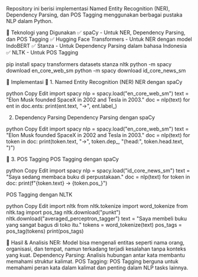 Repository ini berisi implementasi Named Entity Recognition (NER), Dependency Parsing, dan POS Tagging menggunakan berbagai pustaka NLP dalam Python.

📖 Teknologi yang Digunakan
✅ spaCy - Untuk NER, Dependency Parsing, dan POS Tagging
✅ Hugging Face Transformers - Untuk NER dengan model IndoBERT
✅ Stanza - Untuk Dependency Parsing dalam bahasa Indonesia
✅ NLTK - Untuk POS Tagging



pip install spacy transformers datasets stanza nltk
python -m spacy download en_core_web_sm
python -m spacy download id_core_news_sm

📝 Implementasi
🔹 1. Named Entity Recognition (NER)
NER dengan spaCy

python
Copy
Edit
import spacy
nlp = spacy.load("en_core_web_sm")
text = "Elon Musk founded SpaceX in 2002 and Tesla in 2003."
doc = nlp(text)
for ent in doc.ents:
    print(ent.text, "→", ent.label_)



 2. Dependency Parsing
Dependency Parsing dengan spaCy

python
Copy
Edit
import spacy
nlp = spacy.load("en_core_web_sm")
text = "Elon Musk founded SpaceX in 2002 and Tesla in 2003."
doc = nlp(text)
for token in doc:
    print(token.text, "→", token.dep_, "(head:", token.head.text, ")")


🔹 3. POS Tagging
POS Tagging dengan spaCy

python
Copy
Edit
import spacy
nlp = spacy.load("id_core_news_sm")
text = "Saya sedang membaca buku di perpustakaan."
doc = nlp(text)
for token in doc:
    print(f"{token.text} → {token.pos_}")



POS Tagging dengan NLTK

python
Copy
Edit
import nltk
from nltk.tokenize import word_tokenize
from nltk.tag import pos_tag
nltk.download("punkt")
nltk.download("averaged_perceptron_tagger")
text = "Saya membeli buku yang sangat bagus di toko itu."
tokens = word_tokenize(text)
pos_tags = pos_tag(tokens)
print(pos_tags)




🎯 Hasil & Analisis
NER: Model bisa mengenali entitas seperti nama orang, organisasi, dan tempat, namun terkadang terjadi kesalahan tanpa konteks yang kuat.
Dependency Parsing: Analisis hubungan antar kata membantu memahami struktur kalimat.
POS Tagging: POS Tagging berguna untuk memahami peran kata dalam kalimat dan penting dalam NLP tasks lainnya.




